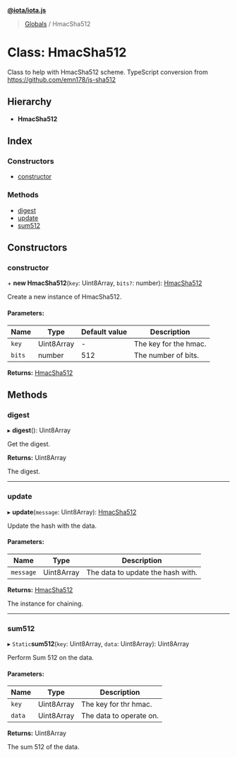 **[@iota/iota.js](../README.md)**

> [Globals](../README.md) / HmacSha512

# Class: HmacSha512

Class to help with HmacSha512 scheme.
TypeScript conversion from https://github.com/emn178/js-sha512

## Hierarchy

* **HmacSha512**

## Index

### Constructors

* [constructor](hmacsha512.md#constructor)

### Methods

* [digest](hmacsha512.md#digest)
* [update](hmacsha512.md#update)
* [sum512](hmacsha512.md#sum512)

## Constructors

### constructor

\+ **new HmacSha512**(`key`: Uint8Array, `bits?`: number): [HmacSha512](hmacsha512.md)

Create a new instance of HmacSha512.

#### Parameters:

Name | Type | Default value | Description |
------ | ------ | ------ | ------ |
`key` | Uint8Array | - | The key for the hmac. |
`bits` | number | 512 | The number of bits.  |

**Returns:** [HmacSha512](hmacsha512.md)

## Methods

### digest

▸ **digest**(): Uint8Array

Get the digest.

**Returns:** Uint8Array

The digest.

___

### update

▸ **update**(`message`: Uint8Array): [HmacSha512](hmacsha512.md)

Update the hash with the data.

#### Parameters:

Name | Type | Description |
------ | ------ | ------ |
`message` | Uint8Array | The data to update the hash with. |

**Returns:** [HmacSha512](hmacsha512.md)

The instance for chaining.

___

### sum512

▸ `Static`**sum512**(`key`: Uint8Array, `data`: Uint8Array): Uint8Array

Perform Sum 512 on the data.

#### Parameters:

Name | Type | Description |
------ | ------ | ------ |
`key` | Uint8Array | The key for thr hmac. |
`data` | Uint8Array | The data to operate on. |

**Returns:** Uint8Array

The sum 512 of the data.
